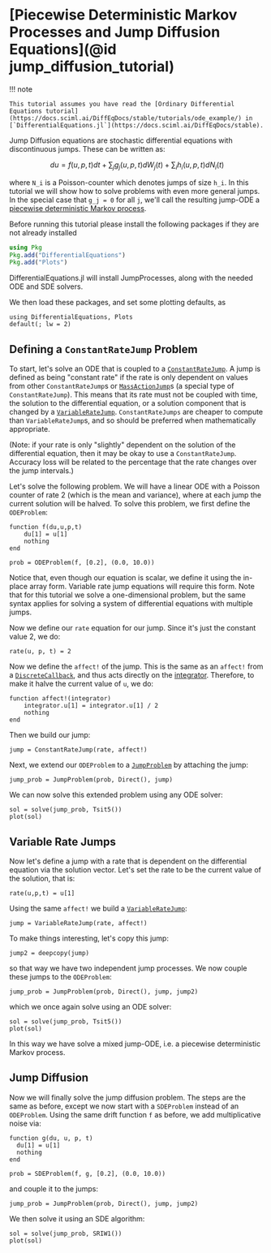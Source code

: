 # [Piecewise Deterministic Markov Processes and Jump Diffusion Equations](@id jump_diffusion_tutorial)

!!! note

    This tutorial assumes you have read the [Ordinary Differential Equations tutorial](https://docs.sciml.ai/DiffEqDocs/stable/tutorials/ode_example/) in [`DifferentialEquations.jl`](https://docs.sciml.ai/DiffEqDocs/stable).

Jump Diffusion equations are stochastic differential equations with discontinuous
jumps. These can be written as:

```math
du = f(u,p,t)dt + \sum_{j}g_j(u,p,t)dW_j(t) + \sum_{i}h_i(u,p,t)dN_i(t)
```
where ``N_i`` is a Poisson-counter which denotes jumps of size ``h_i``. In this
tutorial we will show how to solve problems with even more general jumps. In the
special case that ``g_j = 0`` for all ``j``, we'll call the resulting jump-ODE a
[piecewise deterministic Markov
process](https://en.wikipedia.org/wiki/Piecewise-deterministic_Markov_process).

Before running this tutorial please install the following packages if they are
not already installed
```julia
using Pkg
Pkg.add("DifferentialEquations")
Pkg.add("Plots")
```
DifferentialEquations.jl will install JumpProcesses, along with the needed ODE and
SDE solvers.

We then load these packages, and set some plotting defaults, as
```@example tut3
using DifferentialEquations, Plots
default(; lw = 2)
```

## Defining a `ConstantRateJump` Problem
To start, let's solve an ODE that is coupled to a [`ConstantRateJump`](@ref). A
jump is defined as being "constant rate" if the rate is only dependent on values
from other `ConstantRateJump`s or [`MassActionJump`](@ref)s (a special type of
`ConstantRateJump`). This means that its rate must not be coupled with time, the
solution to the differential equation, or a solution component that is changed
by a [`VariableRateJump`](@ref). `ConstantRateJumps` are cheaper to compute than
`VariableRateJump`s, and so should be preferred when mathematically appropriate.

(Note: if your rate is only "slightly" dependent on the solution of the differential
equation, then it may be okay to use a `ConstantRateJump`. Accuracy loss will be
related to the percentage that the rate changes over the jump intervals.)

Let's solve the following problem. We will have a linear ODE with a Poisson counter
of rate 2 (which is the mean and variance), where at each jump the current solution
will be halved. To solve this problem, we first define the `ODEProblem`:
```@example tut3
function f(du,u,p,t)
    du[1] = u[1]
    nothing
end

prob = ODEProblem(f, [0.2], (0.0, 10.0))
```
Notice that, even though our equation is scalar, we define it using the in-place
array form. Variable rate jump equations will require this form. Note that for
this tutorial we solve a one-dimensional problem, but the same syntax applies
for solving a system of differential equations with multiple jumps.

Now we define our `rate` equation for our jump. Since it's just the constant
value 2, we do:
```@example tut3
rate(u, p, t) = 2
```
Now we define the `affect!` of the jump. This is the same as an `affect!` from a
[`DiscreteCallback`](https://docs.sciml.ai/DiffEqDocs/stable/features/callback_functions/),
and thus acts directly on the
[integrator](https://docs.sciml.ai/DiffEqDocs/stable/basics/integrator/).
Therefore, to make it halve the current value of `u`, we do:
```@example tut3
function affect!(integrator)
    integrator.u[1] = integrator.u[1] / 2
    nothing
end
```
Then we build our jump:
```@example tut3
jump = ConstantRateJump(rate, affect!)
```
Next, we extend our `ODEProblem` to a [`JumpProblem`](@ref) by attaching the
jump:
```@example tut3
jump_prob = JumpProblem(prob, Direct(), jump)
```
We can now solve this extended problem using any ODE solver:
```@example tut3
sol = solve(jump_prob, Tsit5())
plot(sol)
```

## Variable Rate Jumps
Now let's define a jump with a rate that is dependent on the differential
equation via the solution vector. Let's set the rate to be the current value of
the solution, that is:
```@example tut3
rate(u,p,t) = u[1]
```
Using the same `affect!` we build a [`VariableRateJump`](@ref):
```@example tut3
jump = VariableRateJump(rate, affect!)
```
To make things interesting, let's copy this jump:
```@example tut3
jump2 = deepcopy(jump)
```
so that way we have two independent jump processes. We now couple these jumps
to the `ODEProblem`:
```@example tut3
jump_prob = JumpProblem(prob, Direct(), jump, jump2)
```
which we once again solve using an ODE solver:
```@example tut3
sol = solve(jump_prob, Tsit5())
plot(sol)
```
In this way we have solve a mixed jump-ODE, i.e. a piecewise deterministic
Markov process.

## Jump Diffusion
Now we will finally solve the jump diffusion problem. The steps are the same
as before, except we now start with a `SDEProblem` instead of an `ODEProblem`.
Using the same drift function `f` as before, we add multiplicative noise via:
```@example tut3
function g(du, u, p, t)
  du[1] = u[1]
  nothing
end

prob = SDEProblem(f, g, [0.2], (0.0, 10.0))
```
and couple it to the jumps:
```@example tut3
jump_prob = JumpProblem(prob, Direct(), jump, jump2)
```
We then solve it using an SDE algorithm:
```@example tut3
sol = solve(jump_prob, SRIW1())
plot(sol)
```
